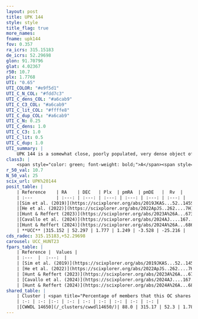 ```yaml
---
layout: post
title: UPK 144
style: style
title_flag: true
more_names: 
fname: upk144
fov: 0.357
ra_icrs: 315.15183
de_icrs: 52.29698
glon: 91.70796
glat: 4.02367
r50: 10.7
plx: 1.7768
UTI: "0.65"
UTI_COLOR: "#e9f5d1"
UTI_C_N_COL: "#fdd7c3"
UTI_C_dens_COL: "#a6cab9"
UTI_C_C3_COL: "#a6cab9"
UTI_C_lit_COL: "#ffffe8"
UTI_C_dup_COL: "#a6cab9"
UTI_C_N: 0.25
UTI_C_dens: 1.0
UTI_C_C3: 1.0
UTI_C_lit: 0.5
UTI_C_dup: 1.0
UTI_summary: |
    UPK 144 is a somewhat close, poorly populated, very dense object of very high C3 quality. It is moderately studied in the literature. This object shares a large percentage of members with a later reported entry.
class3: |
    <span style="color: green; font-weight: bold;">A</span><span style="color: green; font-weight: bold;">A</span>
r_50_val: 10.7
N_50_val: 25
scix_url: UPK%20144
posit_table: |
    | Reference    | RA    | DEC   | Plx  | pmRA  | pmDE   |  Rv  |
    | :---         | :---: | :---: | :---: | :---: | :---: | :---: |
    |[Sim et al. (2019)](https://scixplorer.org/abs/2019JKAS...52..145S) | 315.144 | 52.332 | -- | 1.17 | -3.41 | -- |
    |[He et al. (2022)](https://scixplorer.org/abs/2022ApJS..262....7H) | 315.077 | 52.324 | 1.779 | 1.259 | -3.562 | -- |
    |[Hunt & Reffert (2023)](https://scixplorer.org/abs/2023A%26A...673A.114H) | 315.172 | 52.259 | 1.752 | 1.359 | -3.679 | -21.833 |
    |[Cavallo et al. (2024)](https://scixplorer.org/abs/2024AJ....167...12C) | 315.204 | 52.266 | 1.753 | -- | -- | -- |
    |[Hunt & Reffert (2024)](https://scixplorer.org/abs/2024A%26A...686A..42H) | 315.172 | 52.259 | 1.752 | 1.359 | -3.679 | -21.833 |
    | **UCC** |315.152 | 52.297 | 1.777 | 1.249 | -3.528 | -25.216 | 
cds_radec: 315.15183,+52.29698
carousel: UCC_HUNT23
fpars_table: |
    | Reference |  Values |
    | :---  |  :---:  |
    | [Sim et al. (2019)](https://scixplorer.org/abs/2019JKAS...52..145S) | `d_pc=557, log(age)=6.45` |
    | [He et al. (2022)](https://scixplorer.org/abs/2022ApJS..262....7H) | `A0=1.95, logAge=6.35` |
    | [Hunt & Reffert (2023)](https://scixplorer.org/abs/2023A%26A...673A.114H) | `AV50=3.227, diffAV50=2.146, MOD50=8.693, logAge50=7.414` |
    | [Cavallo et al. (2024)](https://scixplorer.org/abs/2024AJ....167...12C) | `AV50=1.96, dMod50=10.0, logAge50=9.55, [Fe/H]50=0.62` |
    | [Hunt & Reffert (2024)](https://scixplorer.org/abs/2024A%26A...686A..42H) | `MassJ=134.677` |
shared_table: |
    | Cluster | <span title="Percentage of members that this OC shares with the ones listed">%</span>   | RA   | DEC   | Plx   | pmRA  | pmDE  | Rv | UTI |
    | :-: | :-: |:-: | :-: | :-: | :-: | :-: | :-: | :-: |
    |[CWWDL 14650](/_clusters/cwwdl14650/)| 88.0 | 315.17 | 52.3 | 1.78 | 1.2 | -3.51 | -27.65 |0.07 |
---
```

